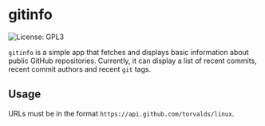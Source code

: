 # gitinfo
![License: GPL3](https://img.shields.io/badge/License-GPL3+-green?style=flat-square)

`gitinfo` is a simple app that fetches and displays basic information about public GitHub
repositories. Currently, it can display a list of recent commits, recent commit authors and recent
`git` tags.

## Usage

URLs must be in the format `https://api.github.com/torvalds/linux`.
